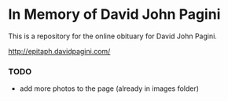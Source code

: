 # In Memory of David John Pagini

This is a repository for the online obituary for David John Pagini.

http://epitaph.davidpagini.com/

### TODO
* add more photos to the page (already in images folder)
